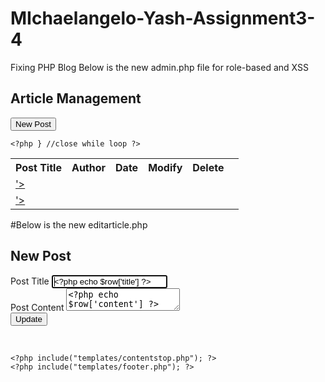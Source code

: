 # MIchaelangelo-Yash-Assignment3-4
Fixing PHP Blog
Below is the new admin.php file for role-based and XSS


<?php include("templates/page_header.php");?>
<?php include("lib/auth.php") ?>
<!doctype html>
<html lang="en">
<head>
	<title>Admin</title>
	<?php include("templates/header.php"); ?>
</head>
<body>
	<?php include("templates/nav.php"); ?>
	<?php include("templates/contentstart.php"); ?>

<h2>Article Management</h2>

<p><button type="button" class="btn btn-primary" aria-label="Left Align" onclick="window.location='/newarticle.php';">
New Post <span class="fa fa-plus" aria-hidden="true"></span>
</button></p>

<table class="table">
<tr><th>Post Title</th><th>Author</th><th>Date</th><th>Modify</th><th>Delete</th></tr>

<?php
# get articles by user or, if role is admin, all articles
		$result = get_article_list($dbconn);
		while ($row = pg_fetch_array($result)) {
	?>
<tr>
<?php # Adding in the htmlspecialchars line to stop the rendering of all html code being used on the application. HTML code gets rendered as normal text on screen
      /*In the code below we used an if statement to check if the username is admin,
and if the user is logged in as admin they are allowed to do whatever they want with
the posts that are being displayed. The else statement is for the username student,
where they are not allowed to delete posts that are made by admin. Student user
is only allowed to delete posts that are made by the user student.
*/
	?>
<?php if($_SESSION['username']=='admin'){ ?>
  <td><a href='article.php?aid=<?php echo $row['aid'] ?>'><?php echo htmlspecialchars($row['title'], ENT_QUOTES, 'UTF-8'); ?></a></td>
  <td><?php echo $row['author'] ?></td>
  <td><?php echo substr($row['date'],0,10) ?></td>
  <td><a href="/editarticle.php?aid=<?php echo $row['aid'] ?>"><i class="fa fa-pencil-square-o fa-2x" aria-hidden="true"></i></a></td>
  <td><a href="/deletearticle.php?aid=<?php echo $row['aid'] ?>"><i class="fa fa-times fa-2x" aria-hidden="true"></i></a></td>
</tr>
<?php }else{    ?>
<td><a href='article.php?aid=<?php echo $row['aid'] ?>'><?php echo htmlspecialchars($row['title'], ENT_QUOTES, 'UTF-8'); ?></a></td>
  <td><?php echo $row['author'] ?></td>
  <td><?php echo substr($row['date'],0,10) ?></td>
<?php if($_SESSION['username']=='student'){ ?>
<?php	if($row['author']=='student'){ ?>
  <td><a href="/editarticle.php?aid=<?php echo $row['aid'] ?>"><i class="fa fa-pencil-square-o fa-2x"> 
<?php }else{ ?>
 <td><a href="/admin.php"><i class="fa fa-pencil-square-o fa-2x" aria-hidden="true"></i></a></td>
<?php } ?>
<?php } ?>
<?php if($row['author']=='student'){    ?> 
	<td><a href="/deletearticle.php?aid=<?php echo $row['aid'] ?>"><i class="fa fa-times fa-2x" aria-hidden="true"></i></a></td> 
<?php } ?>
<?php } ?>

	<?php } //close while loop ?>
</table>
	<?php include("templates/contentstop.php"); ?>
	<?php include("templates/footer.php"); ?>

</body>
</html>





#Below is the new editarticle.php

<?php include("templates/page_header.php");?>
<?php include("lib/auth.php") ?>
<?php /*The below 6 lines are checking if the user logged in is a student and 
if the post they are trying to access is a 1. If the both conditions are met
they are not allowed to edit an admins post. The else condition checks for student
and author 2(student), or admin trying to edit any post
*/ ?>
<?php if(($_SESSION['username']=='student') && ($row['author']=1)){
 Header ("Location: /admin.php");
}else{
 Header ("Location: /");
}
?>

<?php
if($_SERVER['REQUEST_METHOD'] == 'GET') {
	$aid = $_GET['aid'];	
	$result=get_article($dbconn, $aid);
	$row = pg_fetch_array($result, 0);
} elseif ($_SERVER['REQUEST_METHOD'] == 'POST') {
	$title = $_POST['title'];
	$content = $_POST['content'];
	$aid = $_POST['aid'];
	$result=update_article($dbconn, $title, $content, $aid);
	Header ("Location: /");
}?>

<!doctype html>
<html lang="en">
<head>
	<title>New Post</title>
	<?php include("templates/header.php"); ?>
</head>
<body>
	<?php include("templates/nav.php"); ?>
	<?php include("templates/contentstart.php"); ?>

<h2>New Post</h2>

<form action='#' method='POST'>
	<input type="hidden" value="<?php echo $row['aid'] ?>" name="aid">
	<div class="form-group">
	<label for="inputTitle" class="sr-only">Post Title</label>
	<input type="text" id="inputTitle" required autofocus name='title' value="<?php echo $row['title'] ?>">
	</div>
	<div class="form-group">
	<label for="inputContent" class="sr-only">Post Content</label>
	<textarea name='content' id="inputContent"><?php echo $row['content'] ?></textarea>
	</div>
	<input type="submit" value="Update" name="submit" class="btn btn-primary">
</form>
<br>

	<?php include("templates/contentstop.php"); ?>
	<?php include("templates/footer.php"); ?>
</body>
</html>
